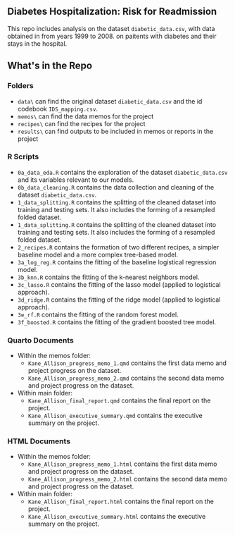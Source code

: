 ## Diabetes Hospitalization: Risk for Readmission
This repo includes analysis on the dataset `diabetic_data.csv`, with data obtained in from years 1999 to 2008. on paitents with diabetes and their stays in the hospital.

## What's in the Repo

### Folders
- `data\` can find the original dataset `diabetic_data.csv` and the id codebook `IDS_mapping.csv`.
- `memos\` can find the data memos for the project
- `recipes\` can find the recipes for the project
- `results\` can find outputs to be included in memos or reports in the project

### R Scripts
- `0a_data_eda.R` contains the exploration of the dataset `diabetic_data.csv` and its variables relevant to our models.
- `0b_data_cleaning.R` contains the data collection and cleaning of the dataset `diabetic_data.csv`.
- `1_data_splitting.R` contains the splitting of the cleaned dataset into training and testing sets. It also includes the forming of a resampled folded dataset.
- `1_data_splitting.R` contains the splitting of the cleaned dataset into training and testing sets. It also includes the forming of a resampled folded dataset.
- `2_recipes.R` contains the formation of two different recipes, a simpler baseline model and a more complex tree-based model.
- `3a_log_reg.R` contains the fitting of the baseline logistical regression model.
- `3b_knn.R` contains the fitting of the k-nearest neighbors model.
- `3c_lasso.R` contains the fitting of the lasso model (applied to logistical approach).
- `3d_ridge.R` contains the fitting of the ridge model (applied to logistical approach).
- `3e_rf.R` contains the fitting of the random forest model.
- `3f_boosted.R` contains the fitting of the gradient boosted tree model.

### Quarto Documents
- Within the memos folder:
    - `Kane_Allison_progress_memo_1.qmd` contains the first data memo and project progress on the dataset.
    - `Kane_Allison_progress_memo_2.qmd` contains the second data memo and project progress on the dataset.
- Within main folder:
    - `Kane_Allison_final_report.qmd` contains the final report on the project.
    - `Kane_Allison_executive_summary.qmd` contains the executive summary on the project.
    
### HTML Documents
- Within the memos folder:
    - `Kane_Allison_progress_memo_1.html` contains the first data memo and project progress on the dataset.
    - `Kane_Allison_progress_memo_2.html` contains the second data memo and project progress on the dataset.
- Within main folder:
    - `Kane_Allison_final_report.html` contains the final report on the project.
    - `Kane_Allison_executive_summary.html` contains the executive summary on the project.
